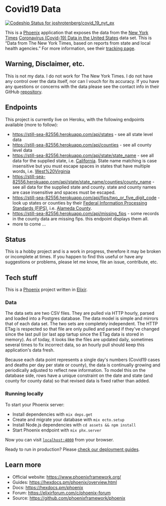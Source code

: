 # Covid19 Data 

[![Codeship Status for joshrotenberg/covid_19_nyt_ex](https://app.codeship.com/projects/30eb8070-5e6d-0138-d631-1a5231b0cb5f/status?branch=master)](https://app.codeship.com/projects/392339)

This is a [Phoenix][0] application that exposes the data from the [New York Times][1] [Coronavirus (Covid-19) Data in the United States][2] data set. This is “Data from The New York Times, based on reports from state and local health agencies.” For more information, see their [tracking page][3].

## Warning, Disclaimer, etc.

This is not my data. I do not work for The New York Times. I do not have any control over the data itself, nor can I vouch for its accuracy. If you have any questions or concerns with the data please see the contact info in their GitHub [repository][2].

## Endpoints

This project is currently live on Heroku, with the following endpoints available (more to follow):

 * https://still-sea-82556.herokuapp.com/api/states - see all state level data
 * https://still-sea-82556.herokuapp.com/api/counties - see all county level data
 * https://still-sea-82556.herokuapp.com/api/state/state_name - see all data for the supplied state, i.e. [California][4]. State name matching is case insensitive but you must escape spaces in states that have multiple words, i.e. [West%20Virginia][5]
 * https://still-sea-82556.herokuapp.com/api/state/state_name/counties/county_name - see all data for the supplied state and county. state and county names are case insensitive and spaces must be escaped.
 * https://still-sea-82556.herokuapp.com/api/fips/two_or_five_digit_code - look up states or counties by their [Federal Information Processing Standards (FIPS)][6], i.e. [Alameda County][7].
 * https://still-sea-82556.herokuapp.com/api/missing_fips - some records in the county data are missing fips. this endpoint displays them all.
 * more to come ...

## Status

This is a hobby project and is a work in progress, therefore it may be broken or incomplete at times. If you happen to find this useful or have any suggestions or problems, please let me know, file an issue, contribute, etc.

## Tech stuff

This is a [Phoenix][0] project written in [Elixir][8].

### Data

The data sets are two CSV files. They are pulled via HTTP hourly, parsed and loaded into a Postgres database. The data model is simple and mirrors that of each data set. The two sets are completely independent. The HTTP ETag is respected so that file are only pulled and parsed if they've changed since the last pull (or last app tartup since the ETag data is stored in memory). As of today, it looks like the files are updated daily, sometimes several times to fix incorrect data, so an hourly pull should keep this application's data fresh.

Because each data point represents a single day's numbers (Covid19 cases and deaths per day per state or county), the data is continually growing and periodically adjusted to reflect new information. To model this on the database side, rows have a unique constraint on the date and state (and county for county data) so that revised data is fixed rather than added. 

### Running locally

To start your Phoenix server:

  * Install dependencies with `mix deps.get`
  * Create and migrate your database with `mix ecto.setup`
  * Install Node.js dependencies with `cd assets && npm install`
  * Start Phoenix endpoint with `mix phx.server`

Now you can visit [`localhost:4000`](http://localhost:4000) from your browser.

Ready to run in production? Please [check our deployment guides](https://hexdocs.pm/phoenix/deployment.html).

## Learn more

  * Official website: https://www.phoenixframework.org/
  * Guides: https://hexdocs.pm/phoenix/overview.html
  * Docs: https://hexdocs.pm/phoenix
  * Forum: https://elixirforum.com/c/phoenix-forum
  * Source: https://github.com/phoenixframework/phoenix

[0]: https://www.phoenixframework.org
[1]: https://nytimes.com
[2]: https://github.com/nytimes/covid-19-data
[3]: https://www.nytimes.com/interactive/2020/us/coronavirus-us-cases.html
[4]: https://still-sea-82556.herokuapp.com/api/state/california
[5]: https://still-sea-82556.herokuapp.com/api/state/west%20virginia
[6]: https://en.wikipedia.org/wiki/Federal_Information_Processing_Standards
[7]: https://still-sea-82556.herokuapp.com/api/fips/06001
[8]: https://elixir-lang.org

